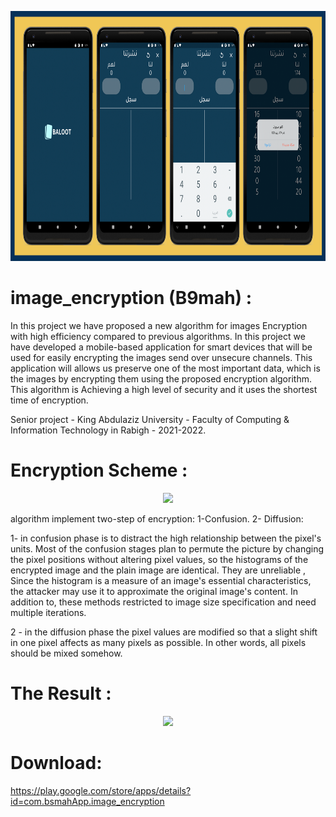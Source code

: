 
<p align="center">
    <a href="">
        <img src="./example/poster.png" height="400px">
    </a>
</p>

# image_encryption (B9mah) :

In this project we have proposed a new algorithm for images Encryption with high efficiency compared to previous algorithms. In this project we have developed a mobile-based application for smart devices that will be used for easily encrypting the images send over unsecure channels. This application will allows us preserve one of the most important data, which is the images by encrypting them using the proposed encryption algorithm. This algorithm is Achieving a high level of security and it uses the shortest time of encryption.

Senior project - King Abdulaziz University - Faculty of Computing & Information Technology in Rabigh - 2021-2022.

# Encryption Scheme : 


<p align="center">
    <a href="">
        <img src="./example/EncryptionScheme.png" height="400px">
    </a>
</p>


algorithm implement two-step of encryption: 1-Confusion. 2- Diffusion:


1- in confusion phase is to distract the high relationship between the pixel's units. Most of the confusion stages plan to permute the picture by changing the pixel positions without altering pixel values, so the histograms of the encrypted image and the plain image are identical. They are unreliable , Since the histogram is a measure of an image's essential characteristics, the attacker may use it to approximate the original image's content. In addition to, these methods restricted to image size specification and need multiple iterations. 


 2 - in the diffusion phase the pixel values are modified so that a slight shift in one pixel affects as many pixels as possible. In other words, all pixels should be mixed somehow. 


# The Result :

<p align="center">
    <a href="">
        <img src="./example/Result.png" height="400px">
    </a>
</p>


# Download:

https://play.google.com/store/apps/details?id=com.bsmahApp.image_encryption




